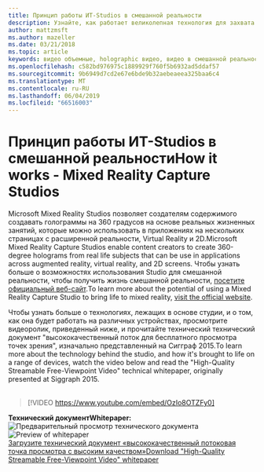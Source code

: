 ```yaml
---
title: Принцип работы ИТ-Studios в смешанной реальности
description: Узнайте, как работает великолепная технология для захвата видео Майкрософт 360-градуса Holographic.
author: mattzmsft
ms.author: mazeller
ms.date: 03/21/2018
ms.topic: article
keywords: видео объемные, holographic видео, видео в смешанной реальности, голограмма
ms.openlocfilehash: c582bd976975c1889929f760f5b6932ad5ddaf57
ms.sourcegitcommit: 9b6949d7cd2e67e6bde9b32aebeaeea325baa6c4
ms.translationtype: MT
ms.contentlocale: ru-RU
ms.lasthandoff: 06/04/2019
ms.locfileid: "66516003"
---
```

# <a name="how-it-works---mixed-reality-capture-studios"></a><span data-ttu-id="ddfe2-104">Принцип работы ИТ-Studios в смешанной реальности</span><span class="sxs-lookup"><span data-stu-id="ddfe2-104">How it works - Mixed Reality Capture Studios</span></span>

<span data-ttu-id="ddfe2-105">Microsoft Mixed Reality Studios позволяет создателям содержимого создавать голограммы на 360 градусов на основе реальных жизненных занятий, которые можно использовать в приложениях на нескольких страницах с расширенной реальности, Virtual Reality и 2D.</span><span class="sxs-lookup"><span data-stu-id="ddfe2-105">Microsoft Mixed Reality Capture Studios enable content creators to create 360-degree holograms from real life subjects that can be use in applications across augmented reality, virtual reality, and 2D screens.</span></span> <span data-ttu-id="ddfe2-106">Чтобы узнать больше о возможностях использования Studio для смешанной реальности, чтобы получить жизнь смешанной реальности, [посетите официальный веб-сайт](https://www.microsoft.com/en-us/mixed-reality/capture-studios).</span><span class="sxs-lookup"><span data-stu-id="ddfe2-106">To learn more about the potential of using a Mixed Reality Capture Studio to bring life to mixed reality, [visit the official website](https://www.microsoft.com/en-us/mixed-reality/capture-studios).</span></span>

<span data-ttu-id="ddfe2-107">Чтобы узнать больше о технологиях, лежащих в основе студии, и о том, как она будет работать на различных устройствах, просмотрите видеоролик, приведенный ниже, и прочитайте технический технический документ "высококачественный поток для бесплатного просмотра точек зрения", изначально представленный на Сигграф 2015.</span><span class="sxs-lookup"><span data-stu-id="ddfe2-107">To learn more about the technology behind the studio, and how it's brought to life on a range of devices, watch the video below and read the "High-Quality Streamable Free-Viewpoint Video" technical whitepaper, originally presented at Siggraph 2015.</span></span>
<br>
<br>
>[!VIDEO https://www.youtube.com/embed/OzIo8OTZFy0]


<span data-ttu-id="ddfe2-108">**Технический документ**</span><span class="sxs-lookup"><span data-stu-id="ddfe2-108">**Whitepaper:**</span></span><br>
<span data-ttu-id="ddfe2-109">![Предварительный просмотр технического документа](images/siggraph-whitepaper-thumb-200px.png)</span><span class="sxs-lookup"><span data-stu-id="ddfe2-109">![Preview of whitepaper](images/siggraph-whitepaper-thumb-200px.png)</span></span><br>
[<span data-ttu-id="ddfe2-110">Загрузите технический документ «высококачественный потоковая точка просмотра с высоким качеством»</span><span class="sxs-lookup"><span data-stu-id="ddfe2-110">Download "High-Quality Streamable Free-Viewpoint Video" whitepaper</span></span>](images/high-quality-streamable-free-viewpoint-video.pdf)
